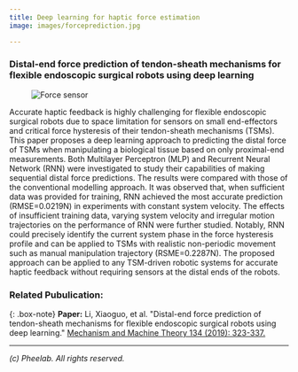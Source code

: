 ```yaml
---
title: Deep learning for haptic force estimation
image: images/forceprediction.jpg

---
```


### Distal-end force prediction of tendon-sheath mechanisms for flexible endoscopic surgical robots using deep learning

<figure class="figure">
  <img src="https://pheelab.github.io/images/forceprediction.jpg" alt="Force sensor">
</figure>


Accurate haptic feedback is highly challenging for flexible endoscopic surgical robots due to space limitation for sensors on small end-effectors and critical force hysteresis of their tendon-sheath mechanisms (TSMs). This paper proposes a deep learning approach to predicting the distal force of TSMs when manipulating a biological tissue based on only proximal-end measurements. Both Multilayer Perceptron (MLP) and Recurrent Neural Network (RNN) were investigated to study their capabilities of making sequential distal force predictions. The results were compared with those of the conventional modelling approach. It was observed that, when sufficient data was provided for training, RNN achieved the most accurate prediction (RMSE=0.0219N) in experiments with constant system velocity. The effects of insufficient training data, varying system velocity and irregular motion trajectories on the performance of RNN were further studied. Notably, RNN could precisely identify the current system phase in the force hysteresis profile and can be applied to TSMs with realistic non-periodic movement such as manual manipulation trajectory (RSME=0.2287N). The proposed approach can be applied to any TSM-driven robotic systems for accurate haptic feedback without requiring sensors at the distal ends of the robots.


### Related Pubulication:

{: .box-note}
**Paper:** Li, Xiaoguo, et al. "Distal-end force prediction of tendon-sheath mechanisms for flexible endoscopic surgical robots using deep learning."  [ Mechanism and Machine Theory 134 (2019): 323-337.](https://doi.org/10.1016/j.mechmachtheory.2018.12.035)

--- 
*(c)  Pheelab. All rights reserved.*
